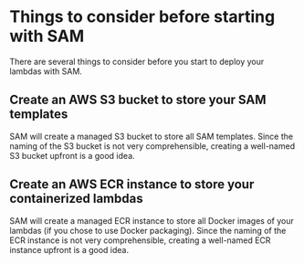 # Things to consider before starting with SAM

There are several things to consider before you start to deploy your lambdas with SAM.

## Create an AWS S3 bucket to store your SAM templates

SAM will create a managed S3 bucket to store all SAM templates. Since the naming of
the S3 bucket is not very comprehensible, creating a well-named S3 bucket upfront is a good 
idea.

## Create an AWS ECR instance to store your containerized lambdas

SAM will create a managed ECR instance to store all Docker images of your lambdas
(if you chose to use Docker packaging). Since the naming of
the ECR instance is not very comprehensible, creating a well-named ECR instance upfront is a good
idea.

